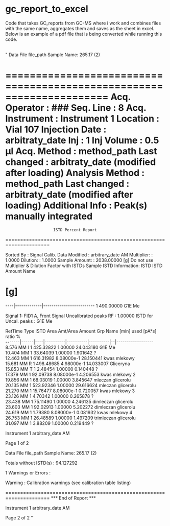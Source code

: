 # gc_report_to_excel
Code that takes GC_reports from GC-MS where i work and combines files with the same name, aggregates them and saves as the sheet in excel. Below is an example of a pdf file that is being converted while running this code.

\
"
Data File file_path
Sample Name: 265.17 (2)

=====================================================================
Acq. Operator   : ###                             Seq. Line :   8
Acq. Instrument : Instrument 1                    Location : Vial 107
Injection Date  : arbitraty_date                  Inj :   1
                                                Inj Volume : 0.5 µl
Acq. Method     : method_path
Last changed    : arbitraty_date
                  (modified after loading)
Analysis Method : method_path
Last changed    : arbitraty_date
                  (modified after loading)
Additional Info : Peak(s) manually integrated
=====================================================================
                         ISTD Percent Report                        
=====================================================================

Sorted By             :      Signal
Calib. Data Modified  :      arbitrary_date AM
Multiplier:                   :      1.0000
Dilution:                     :      1.0000
Sample Amount:               :   2038.00000  [g]
Do not use Multiplier & Dilution Factor with ISTDs
Sample ISTD Information:
ISTD  ISTD Amount   Name
  #      [g]    
----|-------------|-------------------------
  1    490.00000   G1E Me

Signal 1: FID1 A, Front Signal
Uncalibrated peaks RF :      1.00000
ISTD for Uncal. peaks :      G1E Me

RetTime  Type  ISTD    Area     Amt/Area    Amount   Grp   Name
 [min]         used  [pA*s]      ratio        %    
-------|------|----|----------|----------|----------|--|------------------
  8.576 MM   I    1  425.32822    1.00000  24.043180    G1E Me                                            
 10.404 MM        1   33.64039    1.00000   1.901642    ?                                                
 12.463 MM        1  616.31982 8.08000e-1  28.150441    kwas mlekowy                                      
 15.681 MM R      1  498.48685 4.98000e-1  14.033007    Gliceryna                                        
 15.853 MM T      1    2.48454    1.00000   0.140448    ?                                                
 17.379 MM        1   92.09738 8.08000e-1   4.206553    kwas mlekowy 2                                    
 19.856 MM        1   68.03019    1.00000   3.845647    mleczan glicerolu                                
 20.135 MM        1  523.92346    1.00000  29.616624    mleczan glicerolu                                
 21.270 MM        1   15.76477 8.08000e-1   0.720057    kwas mlekowy 3                                    
 23.126 MM        1    4.70342    1.00000   0.265878    ?                                                
 23.438 MM        1   75.11490    1.00000   4.246135    dimleczan glicerolu                              
 23.603 MM        1   92.02913    1.00000   5.202272    dimleczan glicerolu                              
 24.619 MM        1    1.79380 8.08000e-1   0.081932    kwas mlekowy 4                                    
 26.753 MM        1   26.48589    1.00000   1.497209    trimleczan glicerolu                              
 31.097 MM        1    3.88209    1.00000   0.219449    ?                                                

Instrument 1 arbitrary_date AM

Page  1 of 2

Data File file_path
Sample Name: 265.17 (2)

Totals without ISTD(s) :              94.127292

1 Warnings or Errors :

Warning : Calibration warnings (see calibration table listing)

=====================================================================
                          *** End of Report ***

Instrument 1 arbitrary_date AM

Page  2 of 2
"
